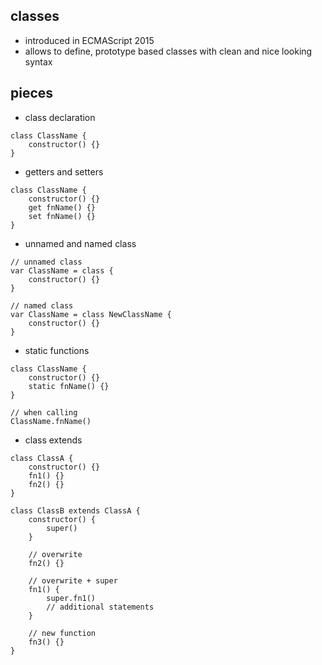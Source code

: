 ## classes

-   introduced in ECMAScript 2015
-   allows to define, prototype based classes with clean and nice looking syntax

## pieces

-   class declaration

```
class ClassName {
    constructor() {}
}
```

-   getters and setters

```
class ClassName {
    constructor() {}
    get fnName() {}
    set fnName() {}
}
```

-   unnamed and named class

```
// unnamed class
var ClassName = class {
    constructor() {}
}

// named class
var ClassName = class NewClassName {
    constructor() {}
}

```

-   static functions

```
class ClassName {
    constructor() {}
    static fnName() {}
}

// when calling
ClassName.fnName()
```

-   class extends

```
class ClassA {
    constructor() {}
    fn1() {}
    fn2() {}
}

class ClassB extends ClassA {
    constructor() {
        super()
    }

    // overwrite
    fn2() {}

    // overwrite + super
    fn1() {
        super.fn1()
        // additional statements
    }

    // new function
    fn3() {}
}
```
